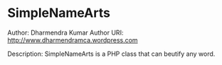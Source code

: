 # SimpleNameArts

Author: Dharmendra Kumar
Author URI: http://www.dharmendramca.wordpress.com

Description: SimpleNameArts is a PHP class that can beutify any word.  
